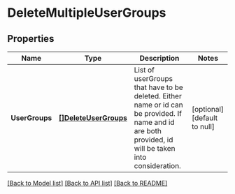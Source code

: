 # DeleteMultipleUserGroups

## Properties
Name | Type | Description | Notes
------------ | ------------- | ------------- | -------------
**UserGroups** | [**[]DeleteUserGroups**](DeleteUserGroups.md) | List of userGroups that have to be deleted. Either name or id can be provided. If name and id are both provided, id will be taken into consideration. | [optional] [default to null]

[[Back to Model list]](../README.md#documentation-for-models) [[Back to API list]](../README.md#documentation-for-api-endpoints) [[Back to README]](../README.md)

